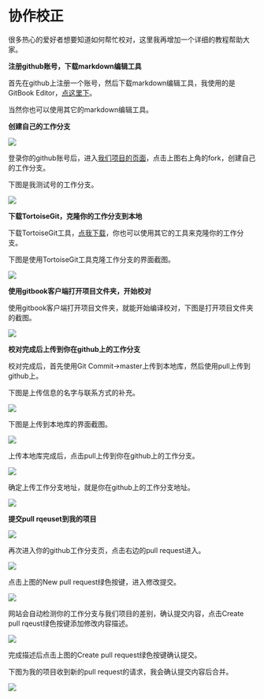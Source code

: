 # 协作校正

很多热心的爱好者想要知道如何帮忙校对，这里我再增加一个详细的教程帮助大家。

**注册github账号，下载markdown编辑工具**

首先在github上注册一个账号，然后下载markdown编辑工具，我使用的是GitBook Editor，[点这里下](https://github.com/GitbookIO/editor/releases)。

当然你也可以使用其它的markdown编辑工具。

**创建自己的工作分支**

![](https://github.com/cwc1987/QmlBook-In-Chinese/blob/master/other/process_images/1.PNG?raw=true)

登录你的github账号后，进入[我们项目的页面](https://github.com/cwc1987/Qt5-Cadaques-In-Chinese)，点击上图右上角的fork，创建自己的工作分支。

下图是我测试号的工作分支。

![](https://github.com/cwc1987/QmlBook-In-Chinese/blob/master/other/process_images/2.PNG?raw=true)

**下载TortoiseGit，克隆你的工作分支到本地**

下载TortoiseGit工具，[点我下载](https://code.google.com/p/tortoisegit/wiki/Download)，你也可以使用其它的工具来克隆你的工作分支。

下图是使用TortoiseGit工具克隆工作分支的界面截图。

![](https://github.com/cwc1987/QmlBook-In-Chinese/blob/master/other/process_images/3.PNG?raw=true)

**使用gitbook客户端打开项目文件夹，开始校对**

使用gitbook客户端打开项目文件夹，就能开始编译校对，下图是打开项目文件夹的截图。

![](https://github.com/cwc1987/QmlBook-In-Chinese/blob/master/other/process_images/4.PNG?raw=true)

**校对完成后上传到你在github上的工作分支**

校对完成后，首先使用Git Commit->master上传到本地库，然后使用pull上传到github上。

下图是上传信息的名字与联系方式的补充。

![](https://github.com/cwc1987/QmlBook-In-Chinese/blob/master/other/process_images/5.PNG?raw=true)

下图是上传到本地库的界面截图。

![](https://github.com/cwc1987/QmlBook-In-Chinese/blob/master/other/process_images/6.PNG?raw=true)

上传本地库完成后，点击pull上传到你在github上的工作分支。

![](https://github.com/cwc1987/QmlBook-In-Chinese/blob/master/other/process_images/7.PNG?raw=true)

确定上传工作分支地址，就是你在github上的工作分支地址。

![](https://github.com/cwc1987/QmlBook-In-Chinese/blob/master/other/process_images/8.PNG?raw=true)

**提交pull rqeuset到我的项目**

![](https://github.com/cwc1987/QmlBook-In-Chinese/blob/master/other/process_images/9.PNG?raw=true)

再次进入你的github工作分支页，点击右边的pull request进入。

![](https://github.com/cwc1987/QmlBook-In-Chinese/blob/master/other/process_images/10.PNG?raw=true)

点击上图的New pull request绿色按键，进入修改提交。

![](https://github.com/cwc1987/QmlBook-In-Chinese/blob/master/other/process_images/11.PNG?raw=true)

网站会自动检测你的工作分支与我们项目的差别，确认提交内容，点击Create pull rqeust绿色按键添加修改内容描述。

![](https://github.com/cwc1987/QmlBook-In-Chinese/blob/master/other/process_images/12.PNG?raw=true)

完成描述后点击上图的Create pull request绿色按键确认提交。

下图为我的项目收到新的pull request的请求，我会确认提交内容后合并。

![](https://github.com/cwc1987/QmlBook-In-Chinese/blob/master/other/process_images/13.PNG?raw=true)
